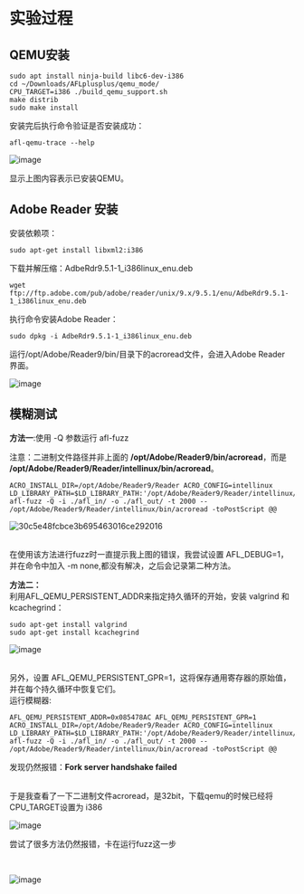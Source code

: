 实验过程
=

QEMU安装
-

```
sudo apt install ninja-build libc6-dev-i386
cd ~/Downloads/AFLplusplus/qemu_mode/
CPU_TARGET=i386 ./build_qemu_support.sh
make distrib
sudo make install
```

安装完后执行命令验证是否安装成功：

```
afl-qemu-trace --help
```

![image](https://github.com/xhsy0314/Task/assets/84487619/5dfc7f85-12bf-4a12-bc6e-57d5ec2f71c2)<br>

显示上图内容表示已安装QEMU。

Adobe Reader 安装
-

安装依赖项：

```
sudo apt-get install libxml2:i386
```

下载并解压缩：AdbeRdr9.5.1-1_i386linux_enu.deb

```
wget ftp://ftp.adobe.com/pub/adobe/reader/unix/9.x/9.5.1/enu/AdbeRdr9.5.1-1_i386linux_enu.deb
```

执行命令安装Adobe Reader：

```
sudo dpkg -i AdbeRdr9.5.1-1_i386linux_enu.deb
```

运行/opt/Adobe/Reader9/bin/目录下的acroread文件，会进入Adobe Reader 界面。<br>

![image](https://github.com/xhsy0314/Task/assets/84487619/2d68478a-f2fd-4b54-804a-621bd705ca54)

模糊测试
--

**方法一**:使用 -Q 参数运行 afl-fuzz<br>

注意：二进制文件路径并非上面的 **/opt/Adobe/Reader9/bin/acroread**，而是 **/opt/Adobe/Reader9/Reader/intellinux/bin/acroread**。

```
ACRO_INSTALL_DIR=/opt/Adobe/Reader9/Reader ACRO_CONFIG=intellinux LD_LIBRARY_PATH=$LD_LIBRARY_PATH:'/opt/Adobe/Reader9/Reader/intellinux/lib' afl-fuzz -Q -i ./afl_in/ -o ./afl_out/ -t 2000 -- /opt/Adobe/Reader9/Reader/intellinux/bin/acroread -toPostScript @@
```

![30c5e48fcbce3b695463016ce292016](https://github.com/xhsy0314/Task/assets/84487619/d033b202-aaed-4f7b-b55c-fdd9086ea140)

<br>
在使用该方法进行fuzz时一直提示我上图的错误，我尝试设置 AFL_DEBUG=1，并在命令中加入 -m none,都没有解决，之后会记录第二种方法。<br>

**方法二：**
<br>
利用AFL_QEMU_PERSISTENT_ADDR来指定持久循环的开始，安装 valgrind 和 kcachegrind：

```
sudo apt-get install valgrind
sudo apt-get install kcachegrind
```

![image](https://github.com/xhsy0314/Task/assets/84487619/43a34684-c36d-4370-bb35-6b9295801e71)

<br>
另外，设置 AFL_QEMU_PERSISTENT_GPR=1，这将保存通用寄存器的原始值，并在每个持久循环中恢复它们。
<br>
运行模糊器:

```
AFL_QEMU_PERSISTENT_ADDR=0x085478AC AFL_QEMU_PERSISTENT_GPR=1 ACRO_INSTALL_DIR=/opt/Adobe/Reader9/Reader ACRO_CONFIG=intellinux LD_LIBRARY_PATH=$LD_LIBRARY_PATH:'/opt/Adobe/Reader9/Reader/intellinux/lib' afl-fuzz -Q -i ./afl_in/ -o ./afl_out/ -t 2000 -- /opt/Adobe/Reader9/Reader/intellinux/bin/acroread -toPostScript @@
```

发现仍然报错：**Fork server handshake failed**

<br>
于是我查看了一下二进制文件acroread，是32bit，下载qemu的时候已经将CPU_TARGET设置为 i386 <br>

![image](https://github.com/xhsy0314/Task/assets/84487619/7dfa10c1-a80e-4f69-bbb7-fad95c907466)<br>

尝试了很多方法仍然报错，卡在运行fuzz这一步

<br>

![image](https://github.com/xhsy0314/Task/assets/84487619/e6a4c3fb-54e0-4238-951f-edb8ca535907)


